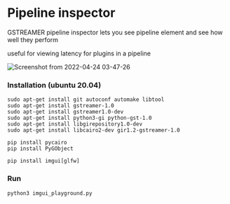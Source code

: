 # Pipeline inspector

GSTREAMER pipeline inspector lets you see pipeline element and see how well they perform 

useful for viewing latency for plugins in a pipeline

![Screenshot from 2022-04-24 03-47-26](https://user-images.githubusercontent.com/7438866/164950979-62d6cd0e-4c5a-4f43-b6f2-49010bc39648.png)


### Installation (ubuntu 20.04)

```
sudo apt-get install git autoconf automake libtool
sudo apt-get install gstreamer-1.0
sudo apt-get install gstreamer1.0-dev
sudo apt-get install python3-gi python-gst-1.0 
sudo apt-get install libgirepository1.0-dev
sudo apt-get install libcairo2-dev gir1.2-gstreamer-1.0

pip install pycairo
pip install PyGObject

pip install imgui[glfw]
```


### Run 
```
python3 imgui_playground.py
```
